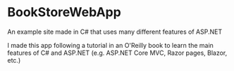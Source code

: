 # BookStoreWebApp
An example site made in C# that uses many different features of ASP.NET

I made this app following a tutorial in an O'Reilly book to learn the main features of C# and ASP.NET (e.g. ASP.NET Core MVC, Razor pages, Blazor, etc.)
